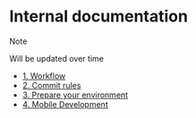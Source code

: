 # Internal documentation

> [!NOTE]  
> Will be updated over time

- [1. Workflow](https://github.com/Project-Workshop-Team-2/docs/blob/main/docs/1-workflow.md)
- [2. Commit rules](https://github.com/Project-Workshop-Team-2/docs/blob/main/docs/2-commit-rules.md)
- [3. Prepare your environment](https://github.com/Project-Workshop-Team-2/docs/blob/main/docs/3-prepare-your-environment.md)
- [4. Mobile Development](https://github.com/Project-Workshop-Team-2/docs/blob/main/docs/4-mobile-development.md)